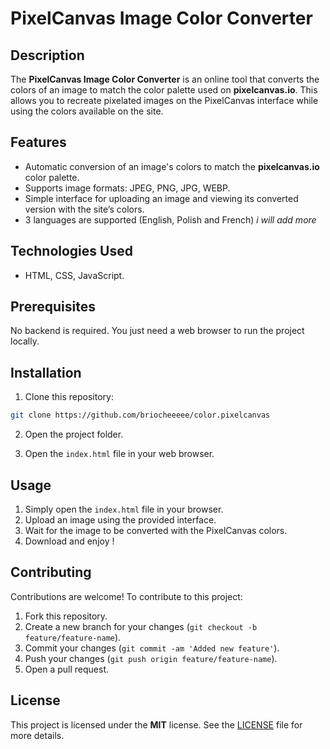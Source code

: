 # PixelCanvas Image Color Converter

## Description
The **PixelCanvas Image Color Converter** is an online tool that converts the colors of an image to match the color palette used on **pixelcanvas.io**. This allows you to recreate pixelated images on the PixelCanvas interface while using the colors available on the site.

## Features

- Automatic conversion of an image's colors to match the **pixelcanvas.io** color palette.
- Supports image formats: JPEG, PNG, JPG, WEBP.
- Simple interface for uploading an image and viewing its converted version with the site’s colors.
- 3 languages ​​are supported (English, Polish and French) *i will add more*

## Technologies Used

- HTML, CSS, JavaScript.

## Prerequisites

No backend is required. You just need a web browser to run the project locally.

## Installation

1. Clone this repository:

```bash
git clone https://github.com/briocheeeee/color.pixelcanvas
```

2. Open the project folder.

3. Open the `index.html` file in your web browser.

## Usage

1. Simply open the `index.html` file in your browser.
2. Upload an image using the provided interface.
3. Wait for the image to be converted with the PixelCanvas colors.
4. Download and enjoy !

## Contributing

Contributions are welcome! To contribute to this project:

1. Fork this repository.
2. Create a new branch for your changes (`git checkout -b feature/feature-name`).
3. Commit your changes (`git commit -am 'Added new feature'`).
4. Push your changes (`git push origin feature/feature-name`).
5. Open a pull request.

## License

This project is licensed under the **MIT** license. See the [LICENSE](LICENSE) file for more details.
